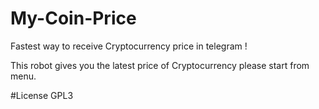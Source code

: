 # My-Coin-Price


Fastest way to receive Cryptocurrency price in telegram !


This robot gives you the latest price of Cryptocurrency
please start from menu.


#License GPL3
